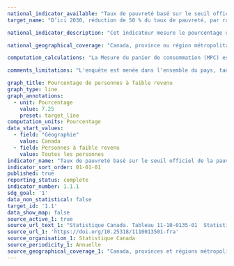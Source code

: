 ```yaml
---
national_indicator_available: "Taux de pauvreté basé sur le seuil officiel de la pauvreté canadienne"
target_name: "D’ici 2030, réduction de 50 % du taux de pauvreté, par rapport au niveau de 2015"

national_indicator_description: "Cet indicateur mesure le pourcentage de personnes à faible revenu basé sur la Mesure du panier de consommation (MPC), qui a été adoptée comme la mesure officielle de la pauvreté canadienne. D'après la MPC, une famille est à faible revenu si son revenu est insuffisant pour acheter un panier spécifique de produits et services dans sa communauté."

national_geographical_coverage: "Canada, province ou région métropolitaine de recensement"

computation_calculations: "La Mesure du panier de consommation (MPC) est fondée sur le coût d'un panier de biens et de services précis correspondant à un niveau de vie de base modeste. Le panier comprend la nourriture, les vêtements, le transport, le logement et d'autres dépenses pour une famille de référence. Ces coûts sont comparés au revenu disponible des famille pour déterminer si elles vivent ou non sous le seuil de la pauvreté."

comments_limitations: "L'enquête est menée dans l'ensemble du pays, tant dans les provinces que dans les territoires. Sont exclus du champ de l'enquête les personnes qui vivent dans les réserves et dans d'autres peuplements autochtones des provinces, les pensionnaires d'établissements institutionnels et les ménages situés dans des régions extrêmement éloignées où la densité de population est très faible. Dans l'ensemble, ces exclusions représentent moins de 2 % de la population."

graph_title: Pourcentage de personnes à faible revenu
graph_type: line
graph_annotations:
  - unit: Pourcentage
    value: 7.25
    preset: target_line
computation_units: Pourcentage
data_start_values:
  - field: "Géographie"
    value: Canada
  - field: Personnes à faible revenu 
    value: Toutes les personnes
indicator_name: "Taux de pauvreté basé sur le seuil officiel de la pauvreté canadienne"
indicator_sort_order: 01-01-01
published: true
reporting_status: complete
indicator_number: 1.1.1
sdg_goal: '1'
data_non_statistical: false
target_id: '1.1'
data_show_map: false
source_active_1: true
source_url_text_1: "Statistique Canada. Tableau 11-10-0135-01  Statistiques du faible revenu selon l'âge, le sexe et le type de famille économique"
source_url_1: 'https://doi.org/10.25318/1110013501-fra'
source_organisation_1: Statistique Canada
source_periodicity_1: Annuelle
source_geographical_coverage_1: "Canada, provinces et régions métropolitaine de recensement"
---
```

